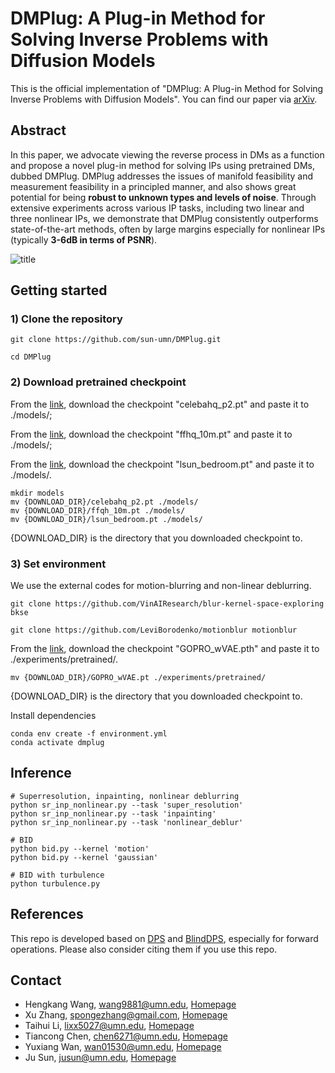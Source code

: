# DMPlug: A Plug-in Method for Solving Inverse Problems with Diffusion Models

This is the official implementation of "DMPlug: A Plug-in Method for Solving Inverse Problems with Diffusion Models". You can find our paper via [arXiv](https://arxiv.org/abs/2405.16749).

## Abstract
In this paper, we advocate viewing the reverse process in DMs as a function and propose a novel plug-in method for solving 
IPs using pretrained DMs, dubbed DMPlug. DMPlug addresses the issues of manifold feasibility and measurement feasibility 
in a principled manner, and also shows great potential for being **robust to unknown types and levels of noise**. Through 
extensive experiments across various IP tasks, including two linear and three nonlinear IPs, we demonstrate that DMPlug 
consistently outperforms state-of-the-art methods, often by large margins especially for nonlinear IPs (typically **3-6dB in terms of PSNR**).

![title](images/main.png)

## Getting started 

### 1) Clone the repository

```
git clone https://github.com/sun-umn/DMPlug.git

cd DMPlug
```


### 2) Download pretrained checkpoint

From the [link](https://onedrive.live.com/?authkey=%21AOIJGI8FUQXvFf8&id=72419B431C262344%21103807&cid=72419B431C262344), download the checkpoint "celebahq_p2.pt" and paste it to ./models/;

From the [link](https://drive.google.com/drive/folders/1jElnRoFv7b31fG0v6pTSQkelbSX3xGZh), download the checkpoint "ffhq_10m.pt" and paste it to ./models/;

From the [link](https://github.com/openai/guided-diffusion), download the checkpoint "lsun_bedroom.pt" and paste it to ./models/.
```
mkdir models
mv {DOWNLOAD_DIR}/celebahq_p2.pt ./models/
mv {DOWNLOAD_DIR}/ffqh_10m.pt ./models/
mv {DOWNLOAD_DIR}/lsun_bedroom.pt ./models/
```
{DOWNLOAD_DIR} is the directory that you downloaded checkpoint to.


### 3) Set environment

We use the external codes for motion-blurring and non-linear deblurring.

```
git clone https://github.com/VinAIResearch/blur-kernel-space-exploring bkse

git clone https://github.com/LeviBorodenko/motionblur motionblur
```

From the [link](https://drive.google.com/file/d/1vRoDpIsrTRYZKsOMPNbPcMtFDpCT6Foy/view), download the checkpoint "GOPRO_wVAE.pth" and paste it to ./experiments/pretrained/.
```
mv {DOWNLOAD_DIR}/GOPRO_wVAE.pt ./experiments/pretrained/
```
{DOWNLOAD_DIR} is the directory that you downloaded checkpoint to.

Install dependencies

```
conda env create -f environment.yml
conda activate dmplug
```

## Inference

```
# Superresolution, inpainting, nonlinear deblurring
python sr_inp_nonlinear.py --task 'super_resolution'
python sr_inp_nonlinear.py --task 'inpainting'
python sr_inp_nonlinear.py --task 'nonlinear_deblur'

# BID
python bid.py --kernel 'motion'
python bid.py --kernel 'gaussian'

# BID with turbulence
python turbulence.py
```

## References
This repo is developed based on [DPS](https://github.com/DPS2022/diffusion-posterior-sampling) and [BlindDPS](https://github.com/BlindDPS/blind-dps), especially for forward operations. Please also consider citing them if you use this repo.


## Contact

- Hengkang Wang, wang9881@umn.edu, [Homepage](https://scholar.google.com/citations?hl=en&user=APqDZvUAAAAJ)
- Xu Zhang, spongezhang@gmail.com, [Homepage](https://xu-zhang-1987.github.io)
- Taihui Li, lixx5027@umn.edu, [Homepage](https://taihui.github.io/)
- Tiancong Chen, chen6271@umn.edu, [Homepage](https://sites.google.com/view/tiancong-chen)
- Yuxiang Wan, wan01530@umn.edu, [Homepage](https://www.linkedin.com/in/yuxiang-wan-31518921a/)
- Ju Sun, jusun@umn.edu, [Homepage](https://sunju.org/)
